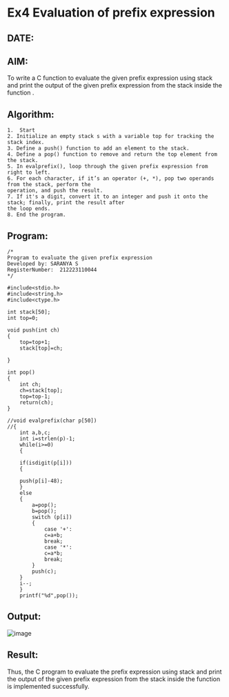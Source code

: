 # Ex4 Evaluation of prefix expression
## DATE:
## AIM:
To write a C function to evaluate the given prefix expression using stack and print the output of the given prefix expression from the stack inside the function . 

## Algorithm:
```
1.  Start 
2. Initialize an empty stack s with a variable top for tracking the stack index. 
3. Define a push() function to add an element to the stack. 
4. Define a pop() function to remove and return the top element from the stack. 
5. In evalprefix(), loop through the given prefix expression from right to left. 
6. For each character, if it’s an operator (+, *), pop two operands from the stack, perform the 
operation, and push the result. 
7. If it's a digit, convert it to an integer and push it onto the stack; finally, print the result after 
the loop ends. 
8. End the program.
```

## Program:
```
/*
Program to evaluate the given prefix expression
Developed by: SARANYA S
RegisterNumber:  212223110044
*/
```
```
#include<stdio.h>
#include<string.h>
#include<ctype.h>

int stack[50];
int top=0;

void push(int ch)
{
    top=top+1;
    stack[top]=ch;
	
}

int pop()
{
	int ch;
	ch=stack[top];
	top=top-1;
	return(ch);
}

//void evalprefix(char p[50])
//{
    int a,b,c;
    int i=strlen(p)-1;
    while(i>=0)
    {
        
    if(isdigit(p[i]))
    {
        
    push(p[i]-48);
    }
    else
    {
        a=pop();
        b=pop();
        switch (p[i])
        {
            case '+':
            c=a+b;
            break;
            case '*':
            c=a*b;
            break;
        }
        push(c);
    }
    i--;
    }
    printf("%d",pop());
```
## Output:
![image](https://github.com/user-attachments/assets/1b19fb45-0e07-43cc-a221-b21b43db11aa)

## Result:
Thus, the C program to evaluate the prefix expression using stack and print the output of the given prefix expression from the stack inside the function is implemented successfully.
